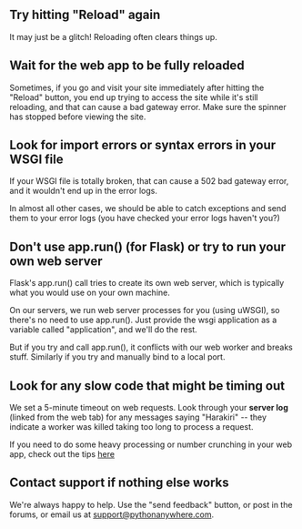 
<!--
.. title: I'm getting a "502 Bad Gateway / Backend" or a "504-loadbalancer" error. What to do next?
.. slug: 502BadGateway
.. date: 2015-05-13 14:35:28 UTC+01:00
.. tags:
.. category:
.. link:
.. description:
.. type: text
-->




## Try hitting "Reload" again


It may just be a glitch! Reloading often clears things up. 


## Wait for the web app to be fully reloaded


Sometimes, if you go and visit your site immediately after hitting the "Reload"
button, you end up trying to access the site while it's still reloading, and
that can cause a bad gateway error. Make sure the spinner has stopped before
viewing the site. 


## Look for import errors or syntax errors in your WSGI file


If your WSGI file is totally broken, that can cause a 502 bad gateway error,
and it wouldn't end up in the error logs. 

In almost all other cases, we should be able to catch exceptions and send them
to your error logs (you have checked your error logs haven't you?) 


## Don't use app.run() (for Flask) or try to run your own web server


Flask's app.run() call tries to create its own web server, which is typically
what you would use on your own machine. 

On our servers, we run web server processes for you (using uWSGI), so there's
no need to use app.run(). Just provide the wsgi application as a variable
called "application", and we'll do the rest. 

But if you try and call app.run(), it conflicts with our web worker and breaks
stuff.   Similarly if you try and manually bind to a local port.


## Look for any slow code that might be timing out

We set a 5-minute timeout on web requests.  Look through your **server log**
(linked from the web tab) for any messages saying "Harakiri" -- they indicate
a worker was killed taking too long to process a request.

If you need to do some heavy processing or number crunching in your web app,
check out the tips [here](/pages/AsyncInWebApps)



## Contact support if nothing else works


We're always happy to help. Use the "send feedback" button, or post in the
forums, or email us at
[support@pythonanywhere.com](mailto:support@pythonanywhere.com). 

